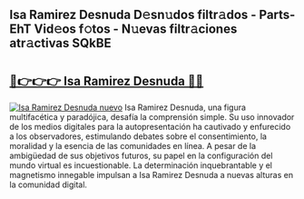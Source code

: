## Isa Ramirez Desnuda D𝚎sn𝚞dos filtr𝚊dos - Parts-EhT Vid𝚎os f𝚘tos - N𝚞evas filtr𝚊ciones atr𝚊ctivas SQkBE

# <h2><a href="http://mb1ow9z.tromn.icu/?c=Isa+Ramirez+Desnuda">🔗👉👉👉 Isa Ramirez Desnuda 🔗🔗</a></h2>

[![Isa Ramirez Desnuda nuevo](https://i.imgur.com/pEAQMta.gif)](http://mb1ow9z.tromn.icu/?c=Isa+Ramirez+Desnuda)
Isa Ramirez Desnuda, una figura multifacética y paradójica, desafía la comprensión simple. Su uso innovador de los medios digitales para la autopresentación ha cautivado y enfurecido a los observadores, estimulando debates sobre el consentimiento, la moralidad y la esencia de las comunidades en línea. A pesar de la ambigüedad de sus objetivos futuros, su papel en la configuración del mundo virtual es incuestionable. La determinación inquebrantable y el magnetismo innegable impulsan a Isa Ramirez Desnuda a nuevas alturas en la comunidad digital.
